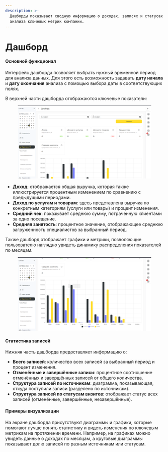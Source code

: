 ```yaml
---
description: >-
  Дашборды показывают сводную информацию о доходах, записях и статусах для
  анализа ключевых метрик компании.
---
```


# Дашборд

#### Основной функционал

Интерфейс дашборда позволяет выбрать нужный временной период для анализа данных. Для этого есть возможность задавать **дату начала** и **дату окончания** анализа с помощью выбора даты в соответствующих полях.

В верхней части дашборда отображаются ключевые показатели:

<figure><img src="../../.gitbook/assets/image (462).png" alt=""><figcaption></figcaption></figure>

* **Доход**: отображается общая выручка, которая также иллюстрируется процентным изменением по сравнению с предыдущими периодами.
* **Доход по услугам и товарам**: здесь представлена выручка по конкретным категориям (услуги или товары) и процент изменения.
* **Средний чек**: показывает среднюю сумму, потраченную клиентами за одно посещение.
* **Средняя занятость**: процентное значение, отображающее среднюю загруженность специалистов за выбранный период.

Также дашборд отображает графики и метрики, позволяющие пользователю наглядно увидеть динамику распределения показателей по месяцам.

<figure><img src="../../.gitbook/assets/image (463).png" alt=""><figcaption></figcaption></figure>

#### Статистика записей

Нижняя часть дашборда предоставляет информацию о:

* **Всего записей**: количество всех записей за выбранный период и процент изменения.
* **Отменённые и завершённые записи**: процентное соотношение отменённых и завершённых записей от общего количества.
* **Структура записей по источникам**: диаграмма, показывающая, откуда поступили записи (разделено по источникам).
* **Структура записей по статусам визитов**: отображает статус всех записей (отменённые, завершённые, незавершённые).

#### Примеры визуализации

На экране дашборда присутствуют диаграммы и графики, которые помогают лучше понять статистику и видеть изменения по ключевым метрикам на протяжении времени. Например, на графиках можно увидеть данные о доходах по месяцам, а круговые диаграммы показывают долю записей по разным источникам или статусам.
